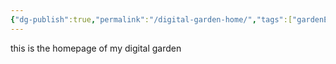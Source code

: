 ```yaml
---
{"dg-publish":true,"permalink":"/digital-garden-home/","tags":["gardenEntry"]}
---
```


this is the homepage of my digital garden
